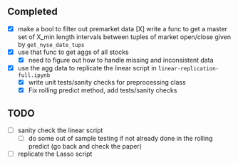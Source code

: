 ## Completed
- [X] make a bool to filter out premarket data
   [X] write a func to get a master set of X_min length intervals between tuples of market open/close given by `get_nyse_date_tups`
- [X] use that func to get aggs of all stocks 
  - [X] need to figure out how to handle missing and inconsistent data
- [X] use the agg data to replicate the linear script in `linear-replication-full.ipynb`
  - [X] write unit tests/sanity checks for preprocessing class
  - [X] Fix rolling predict method, add tests/sanity checks

## TODO
- [ ] sanity check the linear script
  - [ ] do some out of sample testing if not already done in the rolling predict (go back and check the paper)
- [ ] replicate the Lasso script
